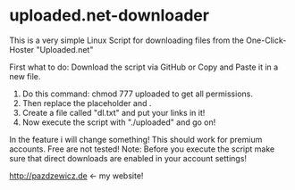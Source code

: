 # uploaded.net-downloader
This is a very simple Linux Script for downloading files from the One-Click-Hoster "Uploaded.net"

First what to do:
Download the script via GitHub or Copy and Paste it in a new file.
1. Do this command: chmod 777 uploaded
to get all permissions.
2. Then replace the placeholder <your id> and <your password>.
3. Create a file called "dl.txt" and put your links in it!
4. Now execute the script with "./uploaded" and go on!

In the feature i will change something! This should work for premium accounts. Free are not tested!
Note: Before you execute the script make sure that direct downloads are enabled in your account settings!

http://pazdzewicz.de <- my website!
